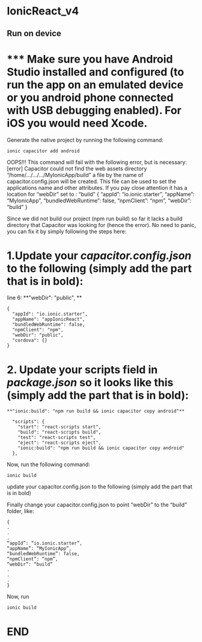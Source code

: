 # IonicReact_v4
 
## Run on device 

# *** Make sure you have Android Studio installed and configured (to run the app on an emulated device or you android phone connected with USB debugging enabled). For iOS you would need Xcode.


Generate the native project by running the following command:
```
ionic capacitor add android
```
OOPS!!! This command will fail with the following error, but is necessary:
[error] Capacitor could not find the web assets directory “/home/…/…/…/MyIonicApp/build”
a file by the name of capacitor.config.json will be created. This file can be used to set the applications name and other attributes. If you pay close attention it has a location for “webDir” set to : “build”
{
“appId”: “io.ionic.starter”,
“appName”: “MyIonicApp”,
“bundledWebRuntime”: false,
“npmClient”: “npm”,
“webDir”: “build”
}

Since we did not build our project (npm run build) so far it lacks a build directory that Capacitor was looking for (hence the error). No need to panic, you can fix it by simply following the steps here:

# 1.Update your *capacitor.config.json* to the following (simply add the part that is in bold):
line 6: **"webDir": "public", **
```
{
  "appId": "io.ionic.starter",
  "appName": "appIonicReact",
  "bundledWebRuntime": false,
  "npmClient": "npm",
  "webDir": "public",
  "cordova": {}
}
```

# 2. Update your scripts field in *package.json* so it looks like this (simply add the part that is in bold):

    **"ionic:build": "npm run build && ionic capacitor copy android"**
```
  "scripts": {
    "start": "react-scripts start",
    "build": "react-scripts build",
    "test": "react-scripts test",
    "eject": "react-scripts eject",
    "ionic:build": "npm run build && ionic capacitor copy android"
  },
  ```

  Now, run the following command:
```
ionic build
```
update your capacitor.config.json to the following (simply add the part that is in bold)

Finally change your capacitor.config.json to point “webDir” to the “build” folder, like:
```
{
.
.
.
“appId”: “io.ionic.starter”,
“appName”: “MyIonicApp”,
“bundledWebRuntime”: false,
“npmClient”: “npm”,
“webDir”: “build”
.
.
.
}
```
Now, run
```
ionic build
```

# END